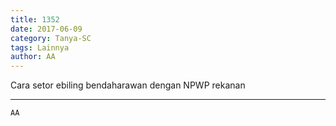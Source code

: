 ```yaml
---
title: 1352
date: 2017-06-09
category: Tanya-SC
tags: Lainnya
author: AA
---
```


Cara setor ebiling bendaharawan dengan NPWP rekanan

---



`AA`
